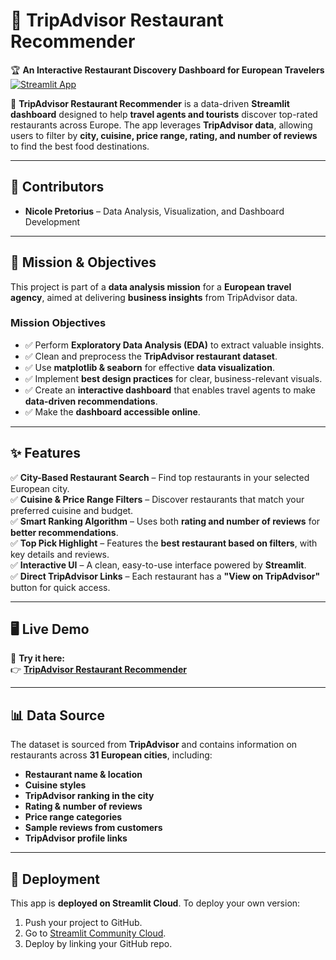 # 📌 TripAdvisor Restaurant Recommender

🏆 **An Interactive Restaurant Discovery Dashboard for European Travelers**  
[![Streamlit App](https://img.shields.io/badge/Live%20App-Streamlit-brightgreen?style=for-the-badge&logo=streamlit)](https://npret-tripadvisorrestaurantrecommender.streamlit.app/)

🚀 **TripAdvisor Restaurant Recommender** is a data-driven **Streamlit dashboard** designed to help **travel agents and tourists** discover top-rated restaurants across Europe. The app leverages **TripAdvisor data**, allowing users to filter by **city, cuisine, price range, rating, and number of reviews** to find the best food destinations.

---

## 👥 Contributors

- **Nicole Pretorius** – Data Analysis, Visualization, and Dashboard Development

---

## 🎯 Mission & Objectives

This project is part of a **data analysis mission** for a **European travel agency**, aimed at delivering **business insights** from TripAdvisor data.

### **Mission Objectives**
- ✅ Perform **Exploratory Data Analysis (EDA)** to extract valuable insights.
- ✅ Clean and preprocess the **TripAdvisor restaurant dataset**.
- ✅ Use **matplotlib & seaborn** for effective **data visualization**.
- ✅ Implement **best design practices** for clear, business-relevant visuals.
- ✅ Create an **interactive dashboard** that enables travel agents to make **data-driven recommendations**.
- ✅ Make the **dashboard accessible online**.

---

## ✨ Features

✅ **City-Based Restaurant Search** – Find top restaurants in your selected European city.  
✅ **Cuisine & Price Range Filters** – Discover restaurants that match your preferred cuisine and budget.  
✅ **Smart Ranking Algorithm** – Uses both **rating and number of reviews** for **better recommendations**.  
✅ **Top Pick Highlight** – Features the **best restaurant based on filters**, with key details and reviews.  
✅ **Interactive UI** – A clean, easy-to-use interface powered by **Streamlit**.  
✅ **Direct TripAdvisor Links** – Each restaurant has a **"View on TripAdvisor"** button for quick access.

---

## 🖥️ Live Demo

🎉 **Try it here:**  
👉 [**TripAdvisor Restaurant Recommender**](https://npret-tripadvisorrestaurantrecommender.streamlit.app/)

---

## 📊 Data Source

The dataset is sourced from **TripAdvisor** and contains information on restaurants across **31 European cities**, including:

- **Restaurant name & location**
- **Cuisine styles**
- **TripAdvisor ranking in the city**
- **Rating & number of reviews**
- **Price range categories**
- **Sample reviews from customers**
- **TripAdvisor profile links**


---

## 🚀 Deployment

This app is **deployed on Streamlit Cloud**. To deploy your own version:

1. Push your project to GitHub.
2. Go to [Streamlit Community Cloud](https://share.streamlit.io/).
3. Deploy by linking your GitHub repo.
